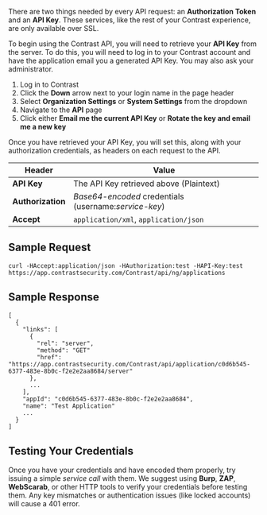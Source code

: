 <!--
title: "Accessing The API"
description: "Instructions on how to access the API"
tags: "tools access API v2 key authorization"
-->

There are two things needed by every API request: an **Authorization Token** and an **API Key**. These services, like the rest of your Contrast experience, are only available over SSL. 

To begin using the Contrast API, you will need to retrieve your **API Key** from the server. To do this, you will need to log in to your Contrast account and have the application email you a generated API Key. You may also ask your administrator.
1. Log in to Contrast
2. Click the **Down** arrow next to your login name in the page header
3. Select **Organization Settings** or **System Settings** from the dropdown
4. Navigate to the **API** page
5. Click either **Email me the current API Key** or **Rotate the key and email me a new key**

Once you have retrieved your API Key, you will set this, along with your authorization credentials, as headers on each request to the API.

Header | Value
------ | -----
**API Key** | The API Key retrieved above (Plaintext)
**Authorization** | *Base64-encoded* credentials (username:*service-key*)
**Accept** | ```application/xml```, ```application/json```

## Sample Request

```
curl -HAccept:application/json -HAuthorization:test -HAPI-Key:test https://app.contrastsecurity.com/Contrast/api/ng/applications
```

## Sample Response

```
[
  {
    "links": [
      {
        "rel": "server",
        "method": "GET"
        "href": "https://app.contrastsecurity.com/Contrast/api/application/c0d6b545-6377-483e-8b0c-f2e2e2aa8684/server"
      },
      ...
    ],
    "appId": "c0d6b545-6377-483e-8b0c-f2e2e2aa8684",
    "name": "Test Application"
    ...
  }
]
```

## Testing Your Credentials
Once you have your credentials and have encoded them properly, try issuing a simple *service call* with them. We suggest using **Burp**, **ZAP**, **WebScarab**, or other HTTP tools to verify your credentials before testing them. Any key mismatches or authentication issues (like locked accounts) will cause a 401 error.

